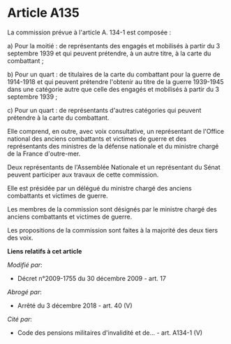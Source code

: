 # Article A135

La commission prévue à l'article A. 134-1 est composée : 

a) Pour la moitié : de représentants des engagés et mobilisés à partir du 3 septembre 1939 et qui peuvent prétendre, à un
autre titre, à la carte du combattant ; 

b) Pour un quart : de titulaires de la carte du combattant pour la guerre de 1914-1918 et qui peuvent prétendre l'obtenir au
titre de la guerre 1939-1945 dans une catégorie autre que celle des engagés et mobilisés à partir du 3 septembre 1939 ; 

c) Pour un quart : de représentants d'autres catégories qui peuvent prétendre à la carte du combattant. 

Elle comprend, en outre, avec voix consultative, un représentant de l'Office national des anciens combattants et victimes de
guerre et des représentants des ministres de la défense nationale et du ministre chargé de la France d'outre-mer. 

Deux représentants de l'Assemblée Nationale et un représentant du Sénat peuvent participer aux travaux de cette commission. 

Elle est présidée par un délégué du       ministre chargé des anciens combattants et victimes de guerre. 

Les membres de la commission sont désignés par le       ministre chargé des anciens combattants et victimes de guerre. 

Les propositions de la commission sont faites à la majorité des deux tiers des voix.

**Liens relatifs à cet article**

_Modifié par_:

  - Décret n°2009-1755 du 30 décembre 2009 - art. 17

_Abrogé par_:

  - Arrêté du 3 décembre 2018 - art. 40 (V)

_Cité par_:

  - Code des pensions militaires d'invalidité et de... - art. A134-1 (V)
